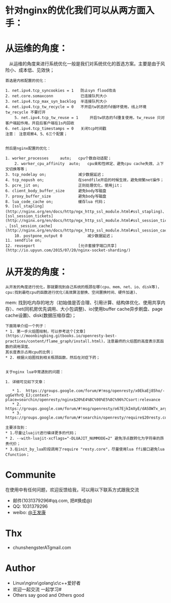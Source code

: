 针对nginx的优化我们可以从两方面入手： 
====



从运维的角度：   
====  
    从运维的角度来进行系统优化一般是我们对系统优化的首选方案。主要是由于风险小、成本低、见效快；
    
	首选是内核配置的优化：
    
	1. net.ipv4.tcp_syncookies = 1   防止syn flood攻击
	2. net.core.somaxconn            已连接队列大小
	3. net.ipv4.tcp_max_syn_backlog  半连接队列大小
	4. net.ipv4.tcp_tw_recycle = 0   不开启tw状态的fd循环使用，线上环境 tw_recycle 不要打开
        5. net.ipv4.tcp_tw_reuse = 1     开启tw状态的fd重复使用，tw_reuse 只对客户端起作用，开启后客户端在1s内回收
	6. net.ipv4.tcp_timestamps = 0   关闭tcp时间戳
	注意： 注意观察4、5、6三个配置；
	
	
	然后是nginx配置的优化：   

	1. worker_processes     auto;   cpu个数自动适配；
        2. worker_cpu_affinity  auto;   cpu亲和性绑定、避免cpu cache失效、上下文切换等等；
	3. tcp_nodelay on;              减少数据延迟；
	4. tcp_nopush on;               在sendfile开启的时候生效，避免频繁net操作；
	5. pcre_jit on;                 正则处理优化，使用jit；
	6. client_body_buffer_size      避免body写磁盘
	7. proxy_buffer_size            避免body写磁盘
	8. lua_code_cache on;           缓存lua 代码；
	9. [ssl_stapling](http://nginx.org/en/docs/http/ngx_http_ssl_module.html#ssl_stapling)、[ssl_session_tickets](http://nginx.org/en/docs/http/ngx_http_ssl_module.html#ssl_session_tickets) 、[ssl_session_cache](http://nginx.org/en/docs/http/ngx_http_ssl_module.html#ssl_session_cache)
        10. postpone_output 0           减少数据延迟；
	11. sendfile on;
	12. reuseport                   [允许套接字端口共享](http://io.upyun.com/2015/07/20/nginx-socket-sharding/)

	


从开发的角度：
======

    从开发的角度进行优化，那就要找到自己系统的瓶颈在哪(cpu、mem、net、io、disk等)，cpu:找到最吃cpu的函数进行优化(高效算法替换、空间置换时间、硬件加速)、
mem: 找到吃内存的地方（初始值是否合理、引用计算、结构体优化、使用共享内存）、net(同机房优先调用、大小包调整)、io(使用buffer cache异步刷盘、page cache设置)、disk(数据压缩存盘)；  


    下面简单介绍一个列子：
	* 1. 第一步火焰图绘制，可以参考这个[文章](https://moonbingbing.gitbooks.io/openresty-best-practices/content/flame_graph/install.html)，注意最终的火焰图的高度表示其函数的调用深度、
	其长度表示占用cpu的比例；     
	* 2. 根据火焰图找到相关瓶颈函数，然后在对症下药；
	
	
	关于nginx lua中常遇到的问题：

	1. 详细可见如下文章：

	   * 1.  https://groups.google.com/forum/#!msg/openresty/x0EkaEj85ho/-ugGeYhrQ_EJ;context-place=searchin/openresty/nginx$20%E4%BC%98%E5%8C%96%7Csort:relevance         
	   * 2.  https://groups.google.com/forum/#!msg/openresty/o67EjkImXyE/dASOW7x_argJ      
	   * 3.  https://groups.google.com/forum/#!searchin/openresty/require$20resty.core/openresty/psPBSG4KcSU/Xp1QTx7tCAAJ     
	   
	主要涉及到：
	* 1.尽量让luajit进行编译更多的代码；
	* 2. --with-luajit-xcflags="-DLUAJIT_NUMMODE=2" 避免浮点数转化为字符串的昂贵代价；
	* 3.在init_by_lua阶段调用了require "resty.core"，尽量使用lua ffi接口避免lua Cfunction；

Communite
====
 
在使用中有任何问题，欢迎反馈给我，可以用以下联系方式跟我交流

* 邮件(1031379296#qq.com, 把#换成@)
* QQ: 1031379296
* weibo: [@王发康](http://weibo.com/u/2786211992/home)




Thx
====

* chunshengsterATgmail.com



Author
====
* Linux\nginx\golang\c\c++爱好者
* 欢迎一起交流  一起学习# 
* Others say good and Others good
	


